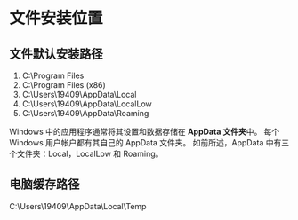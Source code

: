 # 文件安装位置

## 文件默认安装路径 

1. C:\Program Files
2. C:\Program Files (x86)
3. C:\Users\19409\AppData\Local
3. C:\Users\19409\AppData\LocalLow
4. C:\Users\19409\AppData\Roaming

Windows 中的应用程序通常将其设置和数据存储在 **AppData 文件夹**中。 每个 Windows 用户帐户都有其自己的 AppData 文件夹。 如前所述，AppData 中有三个文件夹：Local，LocalLow 和 Roaming。

## 电脑缓存路径

C:\Users\19409\AppData\Local\Temp
